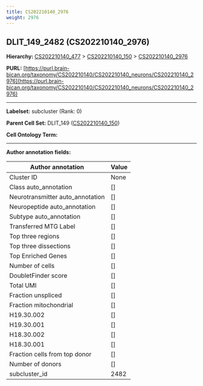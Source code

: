 ```yaml
---
title: CS202210140_2976
weight: 2976
---
```

## DLIT_149_2482 (CS202210140_2976)
<b>Hierarchy: </b>
[CS202210140_477](../CS202210140_477) >
[CS202210140_150](../CS202210140_150) >
[CS202210140_2976](../CS202210140_2976)

**PURL:** [https://purl.brain-bican.org/taxonomy/CS202210140/CS202210140_neurons/CS202210140_2976](https://purl.brain-bican.org/taxonomy/CS202210140/CS202210140_neurons/CS202210140_2976)

---


**Labelset:** subcluster (Rank: 0)

**Parent Cell Set:** DLIT_149 ([CS202210140_150](../CS202210140_150))



**Cell Ontology Term:** 

[MARKER GENES.]: #


---

[TRANSFERRED ANNOTATIONS.]: #


[AUTHOR ANNOTATION FIELDS.]: #


**Author annotation fields:**

| Author annotation | Value |
|-------------------|-------|
|Cluster ID|None|
|Class auto_annotation|[]|
|Neurotransmitter auto_annotation|[]|
|Neuropeptide auto_annotation|[]|
|Subtype auto_annotation|[]|
|Transferred MTG Label|[]|
|Top three regions|[]|
|Top three dissections|[]|
|Top Enriched Genes|[]|
|Number of cells|[]|
|DoubletFinder score|[]|
|Total UMI|[]|
|Fraction unspliced|[]|
|Fraction mitochondrial|[]|
|H19.30.002|[]|
|H19.30.001|[]|
|H18.30.002|[]|
|H18.30.001|[]|
|Fraction cells from top donor|[]|
|Number of donors|[]|
|subcluster_id|2482|
